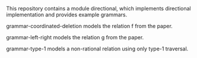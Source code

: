This repository contains a module directional, which implements directional implementation and provides example grammars.

grammar-coordinated-deletion models the relation f from the paper.

grammar-left-right models the relation g from the paper.

grammar-type-1 models a non-rational relation using only type-1 traversal.
